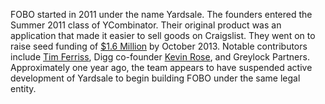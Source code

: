 
FOBO started in 2011 under the name Yardsale. The founders entered the Summer 2011 class of YCombinator. Their original product was an application that made it easier to sell goods on Craigslist. They went on to raise seed funding of [$1.6 Million](https://angel.co/FOBO) by October 2013. Notable contributors include [Tim Ferriss](http://en.wikipedia.org/wiki/Timothy_Ferriss), Digg co-founder [Kevin Rose](http://en.wikipedia.org/wiki/Kevin_Rose), and Greylock Partners. Approximately one year ago, the team appears to have suspended active development of Yardsale to begin building FOBO under the same legal entity. 


